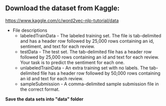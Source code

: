 ## Download the dataset from Kaggle:
https://www.kaggle.com/c/word2vec-nlp-tutorial/data

* File descriptions
  + labeledTrainData - The labeled training set. The file is tab-delimited and has a header row followed by 25,000 rows containing an id, sentiment, and text for each review.  
  + testData - The test set. The tab-delimited file has a header row followed by 25,000 rows containing an id and text for each review. Your task is to predict the sentiment for each one. 
  + unlabeledTrainData - An extra training set with no labels. The tab-delimited file has a header row followed by 50,000 rows containing an id and text for each review. 
  + sampleSubmission - A comma-delimited sample submission file in the correct format.

**Save the data sets into "data" folder**
